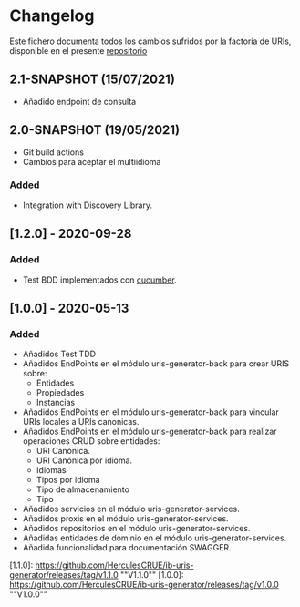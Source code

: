 # Changelog
Este fichero documenta todos los cambios sufridos por la factoría de URIs, disponible en el presente [repositorio](https://github.com/HerculesCRUE/ib-uris-generator)

## 2.1-SNAPSHOT (15/07/2021)

- Añadido endpoint de consulta

## 2.0-SNAPSHOT (19/05/2021)

- Git build actions
- Cambios para aceptar el multiidioma
### Added

- Integration with Discovery Library.

## [1.2.0] - 2020-09-28
### Added
- Test BDD implementados con [cucumber](https://cucumber.io/).

## [1.0.0] - 2020-05-13
### Added
- Añadidos Test TDD
- Añadidos EndPoints en el módulo uris-generator-back para crear URIS sobre:
  - Entidades
  - Propiedades
  - Instancias
- Añadidos EndPoints en el módulo uris-generator-back para vincular URIs locales a URIs canonicas.
- Añadidos EndPoints en el módulo uris-generator-back para realizar operaciones CRUD sobre entidades:
  - URI Canónica.
  - URI Canónica por idioma.
  - Idiomas
  - Tipos por idioma
  - Tipo de almacenamiento
  - Tipo
- Añadidos servicios en el módulo uris-generator-services.
- Añadidos proxis en el módulo uris-generator-services.
- Añadidos repositorios en el módulo uris-generator-services.
- Añadidas entidades de dominio en el módulo uris-generator-services.
- Añadida funcionalidad para documentación SWAGGER.

[1.1.0]: https://github.com/HerculesCRUE/ib-uris-generator/releases/tag/v1.1.0	""V1.1.0""
[1.0.0]: https://github.com/HerculesCRUE/ib-uris-generator/releases/tag/v1.0.0	""V1.0.0""